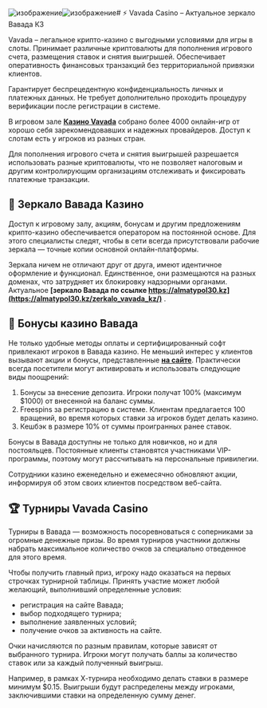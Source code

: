 ![изображение](https://github.com/user-attachments/assets/88612577-0758-469c-96f1-0372551a8f27)![изображение](https://github.com/user-attachments/assets/756b8232-d361-4f4f-9947-2933d517befc)# ⚡️ Vavada Casino – Актуальное зеркало Вавада КЗ

Vavada – легальное крипто-казино с выгодными условиями для игры в слоты. Принимает различные криптовалюты для пополнения игрового счета, размещения ставок и снятия выигрышей. 
Обеспечивает оперативность финансовых транзакций без территориальной привязки клиентов. 

Гарантирует беспрецедентную конфиденциальность личных и платежных данных. Не требует дополнительно проходить процедуру верификации после регистрации в системе.

В игровом зале **[Казино Vavada](https://almatypol30.kz)** собрано более 4000 онлайн-игр от хорошо себя зарекомендовавших и надежных провайдеров. Доступ к слотам есть у игроков из разных стран. 

Для пополнения игрового счета и снятия выигрышей разрешается использовать разные криптовалюты, что не позволяет налоговым и другим контролирующим организациям отслеживать и фиксировать платежные транзакции.

## 🔎 Зеркало Вавада Казино

Доступ к игровому залу, акциям, бонусам и другим предложениям крипто-казино обеспечивается оператором на постоянной основе. Для этого специалисты следят, чтобы в сети всегда присутствовали рабочие зеркала — точные копии основной онлайн-платформы. 

Зеркала ничем не отличают друг от друга, имеют идентичное оформление и функционал. Единственное, они размещаются на разных доменах, что затрудняет их блокировку надзорными органами. Актуальное **[зеркало Вавада по ссылке https://almatypol30.kz](https://almatypol30.kz/zerkalo_vavada_kz/)** .

## 🎁 Бонусы казино Вавада

Не только удобные методы оплаты и сертифицированный софт привлекают игроков в Вавада казино. 
Не меньший интерес у клиентов вызывают акции и бонусы, представленные **[на сайте](https://almatypol30.kz/bonuses_vavada_casino)**.
Практически всегда посетители могут активировать и использовать следующие виды поощрений:

<ol>
<li>Бонусы за внесение депозита. Игроки получат 100% (максимум $1000) от внесенной на баланс суммы.</li>
<li>Freespins за регистрацию в системе. Клиентам предлагается 100 вращений, во время которых ставки за игроков будет делать казино.</li>
<li>Кешбэк в размере 10% от суммы проигранных ранее ставок.</li>
</ol>

Бонусы в Вавада доступны не только для новичков, но и для постояльцев. Постоянные клиенты становятся участниками VIP-программы, поэтому могут рассчитывать на персональные привилегии. 

Сотрудники казино еженедельно и ежемесячно обновляют акции, информируя об этом своих клиентов посредством веб-сайта.

## 🏆 Турниры Vavada Casino

Турниры в Вавада — возможность посоревноваться с соперниками за огромные денежные призы. Во время турниров участники должны набрать максимальное количество очков за специально отведенное для этого время. 

Чтобы получить главный приз, игроку надо оказаться на первых строчках турнирной таблицы.
Принять участие может любой желающий, выполнивший определенные условия:

<ul>
<li>регистрация на сайте Вавада;
<li>выбор подходящего турнира;
<li>выполнение заявленных условий;
<li>получение очков за активность на сайте.</li>
</ul>

Очки начисляются по разным правилам, которые зависят от выбранного турнира. Игроки могут получать баллы за количество ставок или за каждый полученный выигрыш. 

Например, в рамках Х-турнира необходимо делать ставки в размере минимум $0.15. Выигрыши будут распределены между игроками, заключившими ставки на определенную сумму денег.
